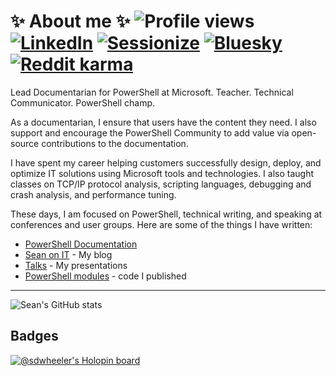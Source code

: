 # ✨ About me ✨ ![Profile views][09] [![LinkedIn][06]][11] [![Sessionize][07]][14] [![Bluesky][05]][01] [![Reddit karma][08]][16]

Lead Documentarian for PowerShell at Microsoft. Teacher. Technical Communicator. PowerShell champ.

As a documentarian, I ensure that users have the content they need. I also support and encourage the
PowerShell Community to add value via open-source contributions to the documentation.

I have spent my career helping customers successfully design, deploy, and optimize IT solutions
using Microsoft tools and technologies. I also taught classes on TCP/IP protocol analysis,
scripting languages, debugging and crash analysis, and performance tuning.

These days, I am focused on PowerShell, technical writing, and speaking at conferences and user
groups. Here are some of the things I have written:

- [PowerShell Documentation][10]
- [Sean on IT][12] - My blog
- [Talks][13] - My presentations
- [PowerShell modules][15] - code I published

---

![Sean's GitHub stats][02]

## Badges

[![@sdwheeler's Holopin board][04]][02]

<!-- link references -->
[01]: https://bsky.app/profile/sdwheeler.bsky.social
[02]: https://github-readme-stats.vercel.app/api?username=sdwheeler&theme=dark&show_icons=true&count_private=true
[04]: https://holopin.me/sdwheeler
[05]: https://img.shields.io/bluesky/followers/sdwheeler.bsky.social?style=flat&logo=bluesky&logoColor=white&label=Bluesky&color=blue
[06]: https://img.shields.io/badge/LinkedIn-2767c5?style=flat
[07]: https://img.shields.io/badge/Sessionize-1AB394?logo=sessionize&logoColor=white
[08]: https://img.shields.io/reddit/user-karma/combined/swsamwa?style=flat&label=u%2Fswsamwa&color=f54200
[09]: https://komarev.com/ghpvc/?username=sdwheeler
[10]: https://learn.microsoft.com/powershell/scripting/
[11]: https://linkedin.com/in/scriptingsean
[12]: https://seanonit.org/
[13]: https://seanonit.org/docs/
[14]: https://sessionize.com/sean-wheeler
[15]: https://www.powershellgallery.com/profiles/sewhee
[16]: https://www.reddit.com/user/swsamwa/
